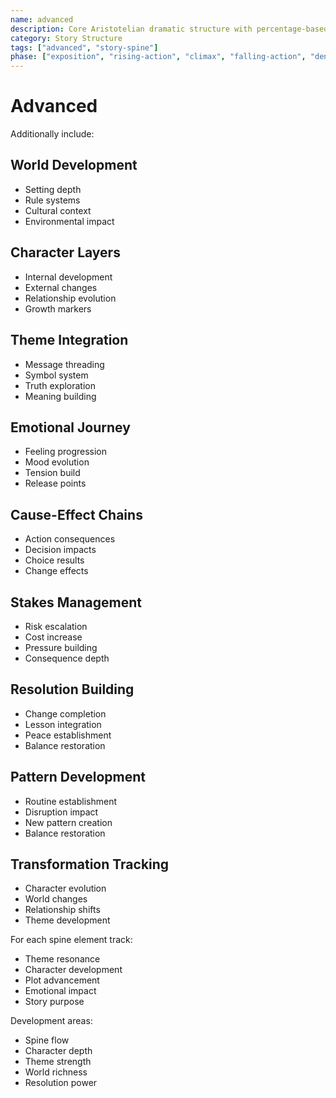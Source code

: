```yaml
---
name: advanced
description: Core Aristotelian dramatic structure with percentage-based story stages and character elements
category: Story Structure
tags: ["advanced", "story-spine"]
phase: ["exposition", "rising-action", "climax", "falling-action", "denouement"]
---
```


# Advanced

Additionally include:

## World Development

* Setting depth
* Rule systems
* Cultural context
* Environmental impact

## Character Layers

* Internal development
* External changes
* Relationship evolution
* Growth markers

## Theme Integration

* Message threading
* Symbol system
* Truth exploration
* Meaning building

## Emotional Journey

* Feeling progression
* Mood evolution
* Tension build
* Release points

## Cause-Effect Chains

* Action consequences
* Decision impacts
* Choice results
* Change effects

## Stakes Management

* Risk escalation
* Cost increase
* Pressure building
* Consequence depth

## Resolution Building

* Change completion
* Lesson integration
* Peace establishment
* Balance restoration

## Pattern Development

* Routine establishment
* Disruption impact
* New pattern creation
* Balance restoration

## Transformation Tracking

* Character evolution
* World changes
* Relationship shifts
* Theme development

For each spine element track:

* Theme resonance
* Character development
* Plot advancement
* Emotional impact
* Story purpose

Development areas:

* Spine flow
* Character depth
* Theme strength
* World richness
* Resolution power
